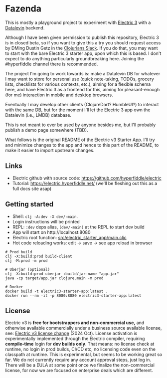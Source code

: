 # Fazenda

This is mostly a playground project to experiment with [Electric 3](https://github.com/hyperfiddle/electric) with a [Datalevin](https://github.com/juji-io/datalevin) backend.

Although I have been given permission to publish this repository, Electric 3 is in closed beta, so if you want to give this a try you should request access by DMing Dustin Getz in the [Clojurians Slack](https://clojurians.slack.com).  If you do that, you may want to start with the bare Electric 3 starter app, upon which this is based.  I don't expect to do anything particularly groundbreaking here.  Joining the #hyperfiddle channel there is recommended.

The project I'm going to work towards is: make a Datalevin DB for whatever I may want to store for personal use (quick note-taking, TODOs, grocery lists, checklists for various contexts, etc.), aiming for a flexible schema here, and have Electric 3 as a frontend for this, aiming for pleasant-enough (for me) interaction in mobile and desktop browsers.

Eventually I may develop other clients (ClojureDart?  HumbleUI?) to interact with the same DB, but for the moment I'll let the Electric 3 app own the Datalevin (i.e., LMDB) database.

This is not meant to ever be used by anyone besides me, but I'll probably publish a demo page somewhere (TBD).

What follows is the original README of the Electric v3 Starter App.  I'll try and minimize changes to the app and hence to this part of the README, to make it easier to import upstream changes.

## Links

* Electric github with source code: https://github.com/hyperfiddle/electric
* Tutorial: https://electric.hyperfiddle.net/ (we'll be fleshing out this as a full docs site asap)

## Getting started

* Shell: `clj -A:dev -X dev/-main`. 
* Login instructions will be printed
* REPL: `:dev` deps alias, `(dev/-main)` at the REPL to start dev build
* App will start on http://localhost:8080
* Electric root function: [src/electric_starter_app/main.cljc](src/electric_starter_app/main.cljc)
* Hot code reloading works: edit -> save -> see app reload in browser

```shell
# Prod build
clj -X:build:prod build-client
clj -M:prod -m prod

# Uberjar (optional)
clj -X:build:prod uberjar :build/jar-name "app.jar"
java -cp target/app.jar clojure.main -m prod

# Docker
docker build -t electric3-starter-app:latest .
docker run --rm -it -p 8080:8080 electric3-starter-app:latest
```

## License
Electric v3 is **free for bootstrappers and non-commercial use,** and otherwise available commercially under a business source available license, see: [Electric v3 license change](https://tana.pub/lQwRvGRaQ7hM/electric-v3-license-change) (2024 Oct). License activation is experimentally implemented through the Electric compiler, requiring **compile-time** login for **dev builds only**. That means: no license check at runtime, no login in prod builds, CI/CD etc, no licensing code even on the classpath at runtime. This is experimental, but seems to be working great so far. We do not currently require any account approval steps, just log in. There will be a EULA at some point once we finalize the non-commercial license, for now we are focused on enterprise deals which are different.

